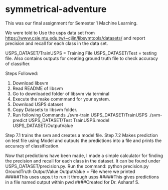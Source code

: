 # symmetrical-adventure
This was our final assignment for Semester 1 Machine Learning.

We were told to Use the usps data set from https://www.csie.ntu.edu.tw/~cjlin/libsvmtools/datasets/
and report precision and recall for each class in the data set.

USPS_DATASET/TrainUSPS = Training File
USPS_DATASET/Test = testing file. Also contains outputs for creating ground truth file to check accuracy of classifier.

Steps Followed:

1. Download libsvm
2. Read README of libsvm
3. Go to downloaded folder of libsvm via terminal
4. Execute the make commmand for your system.
5. Download USPS dataset
6. Copy Datasets to libsvm folder.
7. Run following Commands
./svm-train USPS_DATASET/TrainUSPS
./svm-predict USPS_DATASET/Test TrainUSPS.model USPS_DATASET/OutputValue

Step 7.1 trains the svm and creates a model file.
Step 7.2 Makes prediction on test file using Model and outputs the predictions into a file and prints the accuracy of classification.

Now that predictions have been made, I made a simple calculator for finding the precision and recall for each class in the dataset.
It can be found under USPS_DATASET/precision.py.
Run the command: python precision.py GroundTruth OutputValue
OutputValue = File where we printed  
#####This uses usps.t to run it through usps
#####This gives predictions in a file named output within pwd
####Created for Dr. Asharaf S.
